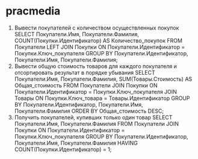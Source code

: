 # pracmedia

1. Вывести покупателей с количеством осуществленных покупок
SELECT
    Покупатели.Имя,
    Покупатели.Фамилия,
    COUNT(Покупки.Идентификатор) AS Количество_покупок
FROM
    Покупатели
LEFT JOIN
    Покупки ON Покупатели.Идентификатор = Покупки.Ключ_покупателя
GROUP BY
    Покупатели.Идентификатор, Покупатели.Имя, Покупатели.Фамилия;
2. Вывести общую стоимость товаров для каждого покупателя и отсортировать результат в порядке убывания
SELECT
    Покупатели.Имя,
    Покупатели.Фамилия,
    SUM(Товары.Стоимость) AS Общая_стоимость
FROM
    Покупатели
JOIN
    Покупки ON Покупатели.Идентификатор = Покупки.Ключ_покупателя
JOIN
    Товары ON Покупки.Ключ_товара = Товары.Идентификатор
GROUP BY
    Покупатели.Идентификатор, Покупатели.Имя, Покупатели.Фамилия
ORDER BY
    Общая_стоимость DESC;
3. Получить покупателей, купивших только один товар
SELECT
    Покупатели.Имя,
    Покупатели.Фамилия
FROM
    Покупатели
JOIN
    Покупки ON Покупатели.Идентификатор = Покупки.Ключ_покупателя
GROUP BY
    Покупатели.Идентификатор, Покупатели.Имя, Покупатели.Фамилия
HAVING
    COUNT(Покупки.Идентификатор) = 1;
